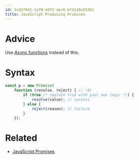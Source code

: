 ```yaml
---
id: 1cd276d1-1af0-4472-aec6-bfd148cb5361
title: JavaScript Producing Promises
---
```


# Advice

Use [Async functions](20201026103714-javascript_async_functions) instead
of this.

# Syntax

``` javascript
const p = new Promise(
    function (resolve, reject) { // (A)
        if (true /* replace true with your own logic */) {
            resolve(value); // success
        } else {
            reject(reason); // failure
        }
    });
```

# Related

-   [JavaScript Promises](20200911154351-promises)
